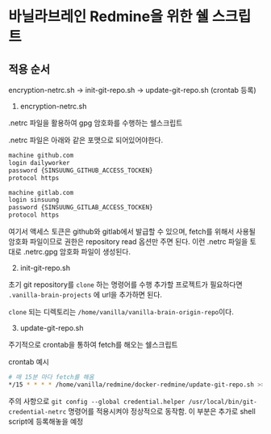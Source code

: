 # 바닐라브레인 Redmine을 위한 쉘 스크립트

## 적용 순서

encryption-netrc.sh -> init-git-repo.sh -> update-git-repo.sh (crontab 등록)


1. encryption-netrc.sh

.netrc 파일을 활용하여 gpg 암호화를 수행하는 쉘스크립트

.netrc 파일은 아래와 같은 포맷으로 되어있어야한다.

```.txt
machine github.com
login dailyworker
password {SINSUUNG_GITHUB_ACCESS_TOCKEN}
protocol https

machine gitlab.com
login sinsuung
password {SINSUUNG_GITLAB_ACCESS_TOCKEN}
protocol https
```

여기서 액세스 토큰은 github와 gitlab에서 발급할 수 있으며, fetch를 위해서 사용될 암호화 파일이므로 권한은 repository read 옵션만 주면 된다. 
이런 .netrc 파일을 토대로 .netrc.gpg 암호화 파일이 생성된다.

2. init-git-repo.sh

초기 git repository를 `clone` 하는 명령어를 수행
추가할 프로젝트가 필요하다면 `.vanilla-brain-projects` 에 url을 추가하면 된다.

`clone` 되는 디렉토리는 `/home/vanilla/vanilla-brain-origin-repo`이다.

3. update-git-repo.sh

주기적으로 crontab을 통하여 fetch를 해오는 쉘스크립트

crontab 예시

```.sh
# 매 15분 마다 fetch를 해옴
*/15 * * * * /home/vanilla/redmine/docker-redmine/update-git-repo.sh >> ~/cron.log 2>&1
```

주의 사항으로 `git config --global credential.helper /usr/local/bin/git-credential-netrc` 명령어를 적용시켜야 정상적으로 동작함.
이 부분은 추가로 shell script에 등록해놓을 예정
